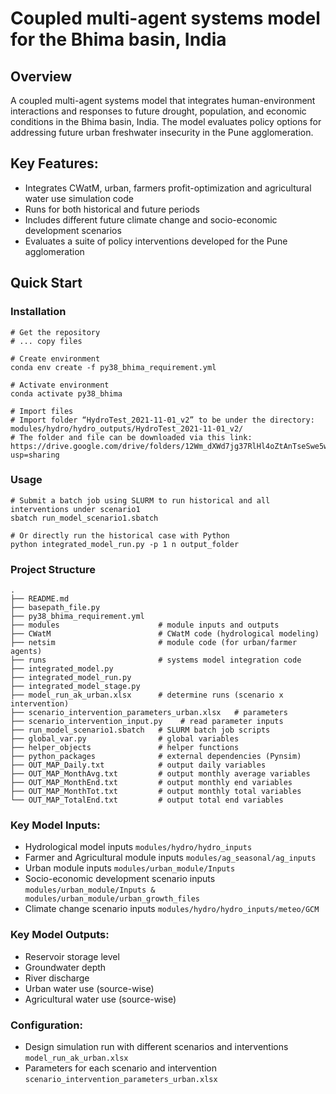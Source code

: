 # Coupled multi-agent systems model for the Bhima basin, India


## Overview
A coupled multi-agent systems model that integrates human-environment interactions and responses to future drought, population, and economic conditions in the Bhima basin, India. The model evaluates policy options for addressing future urban freshwater insecurity in the Pune agglomeration.


## Key Features:
- Integrates CWatM, urban, farmers profit-optimization and agricultural water use simulation code
- Runs for both historical and future periods
- Includes different future climate change and socio-economic development scenarios
- Evaluates a suite of policy interventions developed for the Pune agglomeration 


## Quick Start

### Installation
```
# Get the repository 
# ... copy files 

# Create environment 
conda env create -f py38_bhima_requirement.yml

# Activate environment
conda activate py38_bhima

# Import files
# Import folder “HydroTest_2021-11-01_v2” to be under the directory: modules/hydro/hydro_outputs/HydroTest_2021-11-01_v2/
# The folder and file can be downloaded via this link: https://drive.google.com/drive/folders/12Wm_dXWd7jg37RlHl4oZtAnTseSwe5w6?usp=sharing 
```

### Usage
```
# Submit a batch job using SLURM to run historical and all interventions under scenario1
sbatch run_model_scenario1.sbatch

# Or directly run the historical case with Python 
python integrated_model_run.py -p 1 n output_folder
```

### Project Structure
```
.
├── README.md                         
├── basepath_file.py
├── py38_bhima_requirement.yml
├── modules                      # module inputs and outputs
├── CWatM                        # CWatM code (hydrological modeling)
├── netsim                       # module code (for urban/farmer agents)
├── runs                         # systems model integration code        
├── integrated_model.py          
├── integrated_model_run.py
├── integrated_model_stage.py
├── model_run_ak_urban.xlsx      # determine runs (scenario x intervention)
├── scenario_intervention_parameters_urban.xlsx   # parameters 
├── scenario_intervention_input.py    # read parameter inputs
├── run_model_scenario1.sbatch   # SLURM batch job scripts
├── global_var.py                # global variables
├── helper_objects               # helper functions
├── python_packages	             # external dependencies (Pynsim)
├── OUT_MAP_Daily.txt            # output daily variables 
├── OUT_MAP_MonthAvg.txt         # output monthly average variables
├── OUT_MAP_MonthEnd.txt         # output monthly end variables
├── OUT_MAP_MonthTot.txt         # output monthly total variables
└── OUT_MAP_TotalEnd.txt         # output total end variables
```

### Key Model Inputs:
- Hydrological model inputs  ```modules/hydro/hydro_inputs```
- Farmer and Agricultural module inputs  ```modules/ag_seasonal/ag_inputs```
- Urban module inputs  ```modules/urban_module/Inputs```
- Socio-economic development scenario inputs ```modules/urban_module/Inputs & modules/urban_module/urban_growth_files```
- Climate change scenario inputs ```modules/hydro/hydro_inputs/meteo/GCM```


### Key Model Outputs:
- Reservoir storage level
- Groundwater depth
- River discharge
- Urban water use (source-wise)
- Agricultural water use (source-wise)


### Configuration:
- Design simulation run with different scenarios and interventions  ```model_run_ak_urban.xlsx```
- Parameters for each scenario and intervention  ```scenario_intervention_parameters_urban.xlsx```


